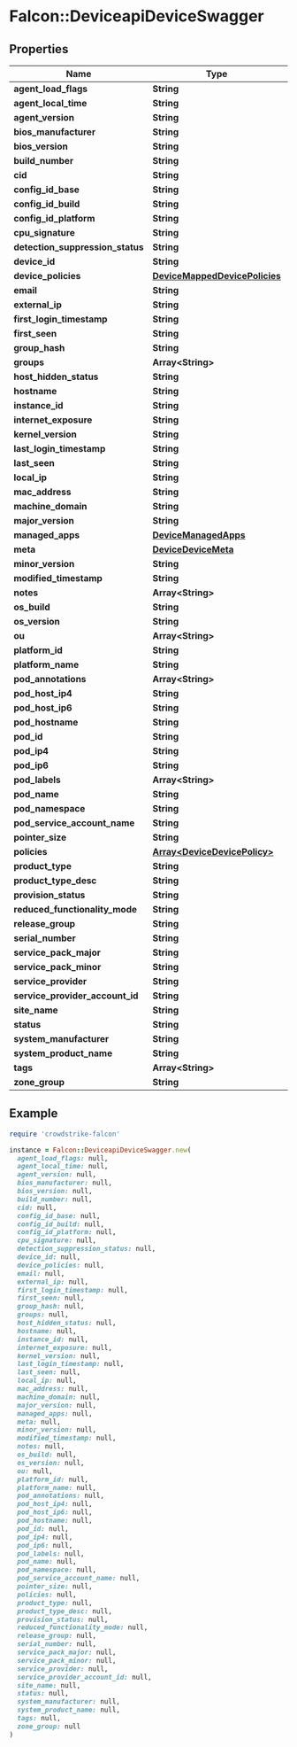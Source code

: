 # Falcon::DeviceapiDeviceSwagger

## Properties

| Name | Type | Description | Notes |
| ---- | ---- | ----------- | ----- |
| **agent_load_flags** | **String** |  | [optional] |
| **agent_local_time** | **String** |  | [optional] |
| **agent_version** | **String** |  | [optional] |
| **bios_manufacturer** | **String** |  | [optional] |
| **bios_version** | **String** |  | [optional] |
| **build_number** | **String** |  | [optional] |
| **cid** | **String** |  |  |
| **config_id_base** | **String** |  | [optional] |
| **config_id_build** | **String** |  | [optional] |
| **config_id_platform** | **String** |  | [optional] |
| **cpu_signature** | **String** |  | [optional] |
| **detection_suppression_status** | **String** |  | [optional] |
| **device_id** | **String** |  |  |
| **device_policies** | [**DeviceMappedDevicePolicies**](DeviceMappedDevicePolicies.md) |  | [optional] |
| **email** | **String** |  | [optional] |
| **external_ip** | **String** |  | [optional] |
| **first_login_timestamp** | **String** |  | [optional] |
| **first_seen** | **String** |  | [optional] |
| **group_hash** | **String** |  | [optional] |
| **groups** | **Array&lt;String&gt;** |  | [optional] |
| **host_hidden_status** | **String** |  | [optional] |
| **hostname** | **String** |  | [optional] |
| **instance_id** | **String** |  | [optional] |
| **internet_exposure** | **String** |  | [optional] |
| **kernel_version** | **String** |  | [optional] |
| **last_login_timestamp** | **String** |  | [optional] |
| **last_seen** | **String** |  | [optional] |
| **local_ip** | **String** |  | [optional] |
| **mac_address** | **String** |  | [optional] |
| **machine_domain** | **String** |  | [optional] |
| **major_version** | **String** |  | [optional] |
| **managed_apps** | [**DeviceManagedApps**](DeviceManagedApps.md) |  | [optional] |
| **meta** | [**DeviceDeviceMeta**](DeviceDeviceMeta.md) |  | [optional] |
| **minor_version** | **String** |  | [optional] |
| **modified_timestamp** | **String** |  | [optional] |
| **notes** | **Array&lt;String&gt;** |  | [optional] |
| **os_build** | **String** |  | [optional] |
| **os_version** | **String** |  | [optional] |
| **ou** | **Array&lt;String&gt;** |  | [optional] |
| **platform_id** | **String** |  | [optional] |
| **platform_name** | **String** |  | [optional] |
| **pod_annotations** | **Array&lt;String&gt;** |  | [optional] |
| **pod_host_ip4** | **String** |  | [optional] |
| **pod_host_ip6** | **String** |  | [optional] |
| **pod_hostname** | **String** |  | [optional] |
| **pod_id** | **String** |  | [optional] |
| **pod_ip4** | **String** |  | [optional] |
| **pod_ip6** | **String** |  | [optional] |
| **pod_labels** | **Array&lt;String&gt;** |  | [optional] |
| **pod_name** | **String** |  | [optional] |
| **pod_namespace** | **String** |  | [optional] |
| **pod_service_account_name** | **String** |  | [optional] |
| **pointer_size** | **String** |  | [optional] |
| **policies** | [**Array&lt;DeviceDevicePolicy&gt;**](DeviceDevicePolicy.md) |  | [optional] |
| **product_type** | **String** |  | [optional] |
| **product_type_desc** | **String** |  | [optional] |
| **provision_status** | **String** |  | [optional] |
| **reduced_functionality_mode** | **String** |  | [optional] |
| **release_group** | **String** |  | [optional] |
| **serial_number** | **String** |  | [optional] |
| **service_pack_major** | **String** |  | [optional] |
| **service_pack_minor** | **String** |  | [optional] |
| **service_provider** | **String** |  | [optional] |
| **service_provider_account_id** | **String** |  | [optional] |
| **site_name** | **String** |  | [optional] |
| **status** | **String** |  | [optional] |
| **system_manufacturer** | **String** |  | [optional] |
| **system_product_name** | **String** |  | [optional] |
| **tags** | **Array&lt;String&gt;** |  | [optional] |
| **zone_group** | **String** |  | [optional] |

## Example

```ruby
require 'crowdstrike-falcon'

instance = Falcon::DeviceapiDeviceSwagger.new(
  agent_load_flags: null,
  agent_local_time: null,
  agent_version: null,
  bios_manufacturer: null,
  bios_version: null,
  build_number: null,
  cid: null,
  config_id_base: null,
  config_id_build: null,
  config_id_platform: null,
  cpu_signature: null,
  detection_suppression_status: null,
  device_id: null,
  device_policies: null,
  email: null,
  external_ip: null,
  first_login_timestamp: null,
  first_seen: null,
  group_hash: null,
  groups: null,
  host_hidden_status: null,
  hostname: null,
  instance_id: null,
  internet_exposure: null,
  kernel_version: null,
  last_login_timestamp: null,
  last_seen: null,
  local_ip: null,
  mac_address: null,
  machine_domain: null,
  major_version: null,
  managed_apps: null,
  meta: null,
  minor_version: null,
  modified_timestamp: null,
  notes: null,
  os_build: null,
  os_version: null,
  ou: null,
  platform_id: null,
  platform_name: null,
  pod_annotations: null,
  pod_host_ip4: null,
  pod_host_ip6: null,
  pod_hostname: null,
  pod_id: null,
  pod_ip4: null,
  pod_ip6: null,
  pod_labels: null,
  pod_name: null,
  pod_namespace: null,
  pod_service_account_name: null,
  pointer_size: null,
  policies: null,
  product_type: null,
  product_type_desc: null,
  provision_status: null,
  reduced_functionality_mode: null,
  release_group: null,
  serial_number: null,
  service_pack_major: null,
  service_pack_minor: null,
  service_provider: null,
  service_provider_account_id: null,
  site_name: null,
  status: null,
  system_manufacturer: null,
  system_product_name: null,
  tags: null,
  zone_group: null
)
```

